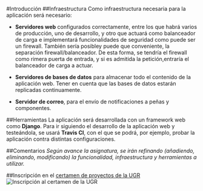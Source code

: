 #Introducción
##Infraestructura
Como infraestructura necesaria para la aplicación será necesario:
* **Servidores web** configurados correctamente, entre los que habrá varios de producción, uno de desarrollo, y otro que actuará como balanceador de carga e implementará funcionalidades de seguridad como puede ser un firewall. También sería posibley puede que conveniente, la separación firewall/balanceador. De esta forma, se tendría el firewall como rimera puerta de entrada, y si es admitida la petición,entraría el balanceador de carga a actuar.

* **Servidores de bases de datos** para almacenar todo el contenido de la aplicación web. Tener en cuenta que las bases de datos estarán replicadas continuamente.
	
* **Servidor de correo**, para el envío de notificaciones a peñas y componentes.	
	
##Herramientas
La aplicación será desarrollada con un framework web como **Django**.
Para ir siguiendo el desarrollo de la aplicación web y testeándola, se usará **Travis CI**, con el que se podrá, por ejemplo, probar la aplicación contra distintas configuraciones.

##Comentarios
*Según avance la asignatura, se irán refinando (añadiendo, eliminando, modificando) la funcionalidad, infraestructura y herramientas a utilizar.*
	
##Inscripción en el [certamen de proyectos de la UGR](http://osl.ugr.es/bases-de-los-premios-a-proyectos-libres-de-la-ugr/)
![Inscripción al certamen de la UGR](http://i1016.photobucket.com/albums/af281/raperaco/inscripcionCertamenUGR_zps34rx09mo.png)